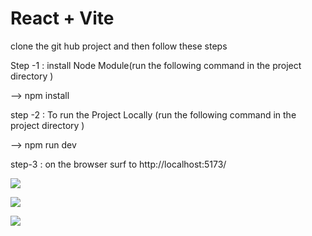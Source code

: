 # React + Vite

clone the git hub project and then follow these steps

Step -1 : install Node Module(run the following command in the project directory )

--> npm install

step -2 : To run the Project Locally (run the following command in the project directory )

--> npm run dev

step-3 : on the browser surf to http://localhost:5173/

![](https://imgur.com/a/pLCwtAD)

![](https://drive.google.com/uc?export=view&id=1u5JL56qbfc8byg4KMYAZpdFTJdPni47D)

![](https://drive.google.com/uc?export=view&id=1wPP8mvFrCj5nMjSqp1VJAeT9GvssR2q7)
